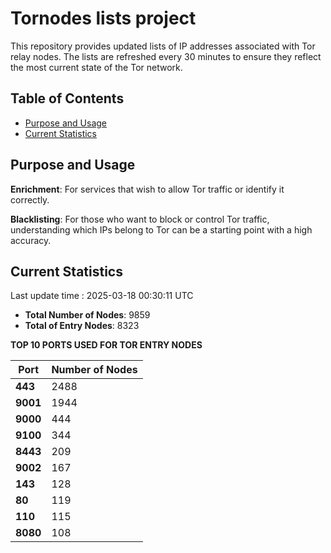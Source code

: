 # Tornodes lists project

This repository provides updated lists of IP addresses associated with Tor relay nodes. The lists are refreshed every 30 minutes to ensure they reflect the most current state of the Tor network.

## Table of Contents

- [Purpose and Usage](#purpose-and-usage)
- [Current Statistics](#current-statistics)


## Purpose and Usage

**Enrichment**: For services that wish to allow Tor traffic or identify it correctly.

**Blacklisting**: For those who want to block or control Tor traffic, understanding which IPs belong to Tor can be a starting point with a high accuracy.

## Current Statistics

Last update time : 2025-03-18 00:30:11 UTC

- **Total Number of Nodes**: 9859
- **Total of Entry Nodes**: 8323

**TOP 10 PORTS USED FOR TOR ENTRY NODES**

| **Port** | **Number of Nodes** |
|------|-----------------|
| **443**   | 2488  |
| **9001**   | 1944  |
| **9000**   | 444  |
| **9100**   | 344  |
| **8443**   | 209  |
| **9002**   | 167  |
| **143**   | 128  |
| **80**   | 119  |
| **110**   | 115  |
| **8080**   | 108  |

